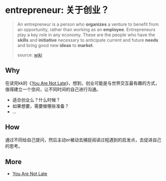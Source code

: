 # entrepreneur: 关于创业？

> An entrepreneur is a person who **organizes** a venture to benefit from an opportunity, rather than working as an **employee**. Entrepreneurs play a key role in any economy. These are the people who have the **skills** and **initiative** necessary to anticipate current and future **needs** and bring good new **ideas** to **market**.
> 
> source: [wiki](https://www.wikiwand.com/simple/Entrepreneur)

## Why 

在读完kk的《[You Are Not Late](https://kk.org/thetechnium/you-are-not-late/)》，想到，创业可能是与世界交互最有趣的方式，值得建立一个空间，让不同时间的自己进行沟通。

* 适合创业么？什么时候？
* 如果想要，需要做哪些准备？
* ...

## How

通过不同给自己提问，然后主动or被动去捕捉阅读过程遇到的启发点，去促进自己的思考。


## More

* [You Are Not Late](https://kk.org/thetechnium/you-are-not-late/)